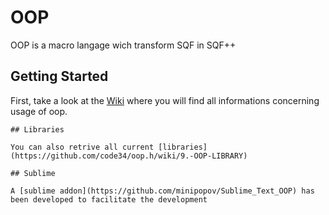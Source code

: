 # OOP

OOP is a macro langage wich transform SQF in SQF++

## Getting Started

First, take a look at the [Wiki](https://github.com/code34/oop.h/wiki/) where you will find all informations concerning usage of oop.

```
## Libraries

You can also retrive all current [libraries](https://github.com/code34/oop.h/wiki/9.-OOP-LIBRARY)

## Sublime

A [sublime addon](https://github.com/minipopov/Sublime_Text_OOP) has been developed to facilitate the development 
